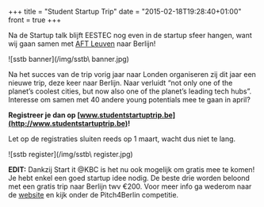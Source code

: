 +++
title = "Student Startup Trip"
date = "2015-02-18T19:28:40+01:00"
front = true
+++

Na de Startup talk blijft EESTEC nog even in de startup sfeer hangen, want wij
gaan samen met [AFT Leuven](https://www.facebook.com/aftleuven) naar Berlijn!


![sstb banner](/img/sstb\ banner.jpg)


Na het succes van de trip vorig jaar naar Londen organiseren zij dit jaar een
nieuwe trip, deze keer naar Berlijn.
Naar verluidt “not only one of the planet’s coolest cities, but now also one of the planet’s leading tech hubs”.
Interesse om samen met 40 andere young potentials mee te gaan in april?

**Registreer je dan op [www.studentstartuptrip.be](http://www.studentstartuptrip.be)!**

Let op de registraties sluiten reeds op 1 maart, wacht dus niet te lang.


![sstb register](/img/sstb\ register.jpg)


**EDIT:** Dankzij Start it @KBC is het nu ook mogelijk om gratis mee te komen!
Je hebt enkel een goed startup idee nodig. De beste drie worden beloond met een
gratis trip naar Berlijn twv €200.
Voor meer info ga wederom naar de [website](http://www.studentstartuptrip.be) en
kijk onder de Pitch4Berlin competitie.
